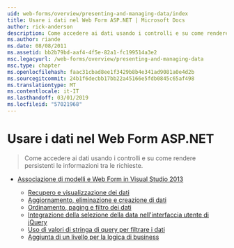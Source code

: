 ```yaml
---
uid: web-forms/overview/presenting-and-managing-data/index
title: Usare i dati nel Web Form ASP.NET | Microsoft Docs
author: rick-anderson
description: Come accedere ai dati usando i controlli e su come rendere persistenti le informazioni tra le richieste.
ms.author: riande
ms.date: 08/08/2011
ms.assetid: bb2b79bd-aaf4-4f5e-82a1-fc199514a3e2
msc.legacyurl: /web-forms/overview/presenting-and-managing-data
msc.type: chapter
ms.openlocfilehash: faac31cbad8ee1f3429b8b4e341ad9081a0e4d2b
ms.sourcegitcommit: 24b1f6decbb17bb22a45166e5fdb0845c65af498
ms.translationtype: MT
ms.contentlocale: it-IT
ms.lasthandoff: 03/01/2019
ms.locfileid: "57021968"
---
```

<a name="working-with-data-in-aspnet-web-forms"></a>Usare i dati nel Web Form ASP.NET
====================
> Come accedere ai dati usando i controlli e su come rendere persistenti le informazioni tra le richieste.


- [Associazione di modelli e Web Form in Visual Studio 2013](model-binding/index.md)

    - [Recupero e visualizzazione dei dati](model-binding/retrieving-data.md)
    - [Aggiornamento, eliminazione e creazione di dati](model-binding/updating-deleting-and-creating-data.md)
    - [Ordinamento, paging e filtro dei dati](model-binding/sorting-paging-and-filtering-data.md)
    - [Integrazione della selezione della data nell'interfaccia utente di jQuery](model-binding/integrating-jquery-ui.md)
    - [Uso di valori di stringa di query per filtrare i dati](model-binding/using-query-string-values-to-retrieve-data.md)
    - [Aggiunta di un livello per la logica di business](model-binding/adding-business-logic-layer.md)
